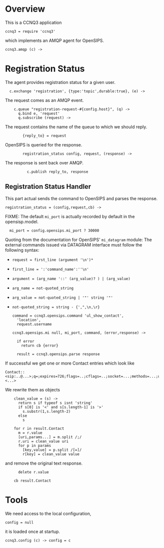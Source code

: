 Overview
========

This is a CCNQ3 application

    ccnq3 = require 'ccnq3'

which implements an AMQP agent for OpenSIPS.

    ccnq3.amqp (c) ->

Registration Status
===================

The agent provides registration status for a given user.

      c.exchange 'registration', {type:'topic',durable:true}, (e) ->

The request comes as an AMQP event.

        c.queue "registration-request-#{config.host}", (q) ->
          q.bind e, 'request'
          q.subscribe (request) ->

The request contains the name of the queue to which we should reply.

            {reply_to} = request

OpenSIPS is queried for the response.

            registration_status config, request, (response) ->

The response is sent back over AMQP.

              c.publish reply_to, response

Registration Status Handler
---------------------------

This part actual sends the command to OpenSIPS and parses the response.

    registration_status = (config,request,cb) ->

FIXME: The default `mi_port` is actually recorded by default in the opensisp.model.

      mi_port = config.opensips.mi_port ? 30000

Quoting from the documentation for OpenSIPS' `mi_datagram` module:
The external commands issued via DATAGRAM interface must follow the following syntax:
* `request = first_line (argument '\n')*`
* `first_line = ':'command_name':''\n'`
* `argument = (arg_name '::' (arg_value)? ) | (arg_value)`
* `arg_name = not-quoted_string`
* `arg_value = not-quoted_string | '"' string '"'`
* `not-quoted_string = string - {',",\n,\r}`

      command = ccnq3.opensips.command 'ul_show_contact',
        'location',
        request.username

      ccnq3.opensips.mi null, mi_port, command, (error,response) ->

        if error
          return cb {error}

        result = ccnq3.opensips.parse response

If successful we get one or more Contact entries which look like
```
Contact:: <sip:..@...>;q=;expires=726;flags=..;cflags=..;socket=...;methods=...;user_agent=<...>
```

We rewrite them as objects

        clean_value = (s) ->
          return s if typeof s isnt 'string'
          if s[0] is '<' and s[s.length-1] is '>'
            s.substr(1,s.length-2)
          else
            s

        for r in result.Contact
          m = r.value
          [uri,params...] = m.split /;/
          r.uri = clean_value uri
          for p in params
            [key,value] = p.split /[=]/
            r[key] = clean_value value

and remove the original text response.

          delete r.value

        cb result.Contact

Tools
=====

We need access to the local configuration,

    config = null

it is loaded once at startup.

    ccnq3.config (c) -> config = c
